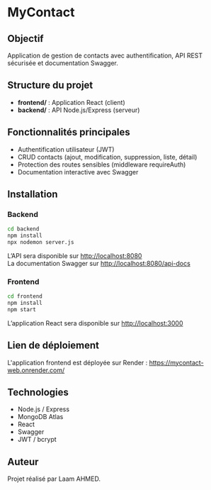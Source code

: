 # MyContact

## Objectif

Application de gestion de contacts avec authentification, API REST sécurisée et documentation Swagger.

## Structure du projet

- **frontend/** : Application React (client)
- **backend/** : API Node.js/Express (serveur)

## Fonctionnalités principales

- Authentification utilisateur (JWT)
- CRUD contacts (ajout, modification, suppression, liste, détail)
- Protection des routes sensibles (middleware requireAuth)
- Documentation interactive avec Swagger

## Installation

### Backend

```bash
cd backend
npm install
npx nodemon server.js
```

L’API sera disponible sur [http://localhost:8080](http://localhost:8080)  
La documentation Swagger sur [http://localhost:8080/api-docs](http://localhost:8080/api-docs/#/)

### Frontend

```bash
cd frontend
npm install
npm start
```

L’application React sera disponible sur [http://localhost:3000](http://localhost:3000)

## Lien de déploiement

L'application frontend est déployée sur Render : https://mycontact-web.onrender.com/

## Technologies

- Node.js / Express
- MongoDB Atlas
- React
- Swagger
- JWT / bcrypt

## Auteur

Projet réalisé par Laam AHMED.

